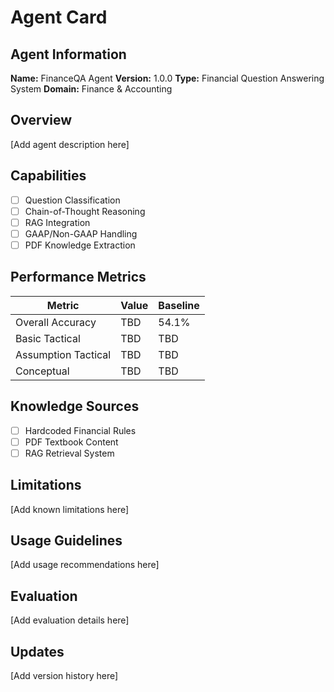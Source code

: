 # Agent Card

## Agent Information

**Name:** FinanceQA Agent
**Version:** 1.0.0
**Type:** Financial Question Answering System
**Domain:** Finance & Accounting

## Overview

[Add agent description here]

## Capabilities

- [ ] Question Classification
- [ ] Chain-of-Thought Reasoning  
- [ ] RAG Integration
- [ ] GAAP/Non-GAAP Handling
- [ ] PDF Knowledge Extraction

## Performance Metrics

| Metric | Value | Baseline |
|--------|-------|----------|
| Overall Accuracy | TBD | 54.1% |
| Basic Tactical | TBD | TBD |
| Assumption Tactical | TBD | TBD |
| Conceptual | TBD | TBD |

## Knowledge Sources

- [ ] Hardcoded Financial Rules
- [ ] PDF Textbook Content
- [ ] RAG Retrieval System

## Limitations

[Add known limitations here]

## Usage Guidelines

[Add usage recommendations here]

## Evaluation

[Add evaluation details here]

## Updates

[Add version history here]
